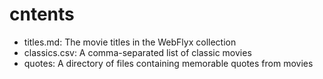 # cntents

- titles.md: The movie titles in the WebFlyx collection
- classics.csv: A comma-separated list of classic movies
- quotes: A directory of files containing memorable quotes from movies
